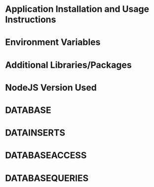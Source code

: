 


# Application Installation and Usage Instructions

# Environment Variables


# Additional Libraries/Packages


# NodeJS Version Used


# DATABASE


# DATAINSERTS


# DATABASEACCESS


# DATABASEQUERIES